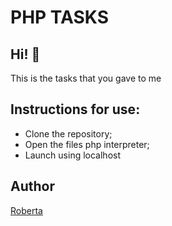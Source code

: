 # PHP TASKS


## Hi! 👋
This is the tasks that you gave to me

## Instructions for use:

  - Clone the repository;
  - Open the files php interpreter;
  - Launch using localhost

## Author

[Roberta](https://github.com/Roberta2020)